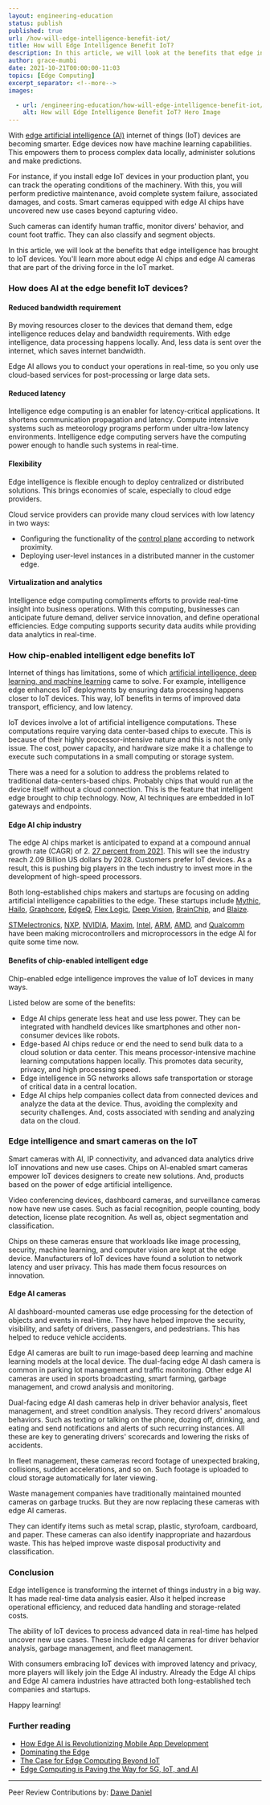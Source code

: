 ```yaml
---
layout: engineering-education
status: publish
published: true 
url: /how-will-edge-intelligence-benefit-iot/
title: How will Edge Intelligence Benefit IoT?
description: In this article, we will look at the benefits that edge intelligence has brought to IoT devices. We will learn more about edge AI chips and edge AI cameras that are part of the driving force in the IoT market.
author: grace-mumbi
date: 2021-10-21T00:00:00-11:03
topics: [Edge Computing]
excerpt_separator: <!--more-->
images:

  - url: /engineering-education/how-will-edge-intelligence-benefit-iot/hero.jpg
    alt: How will Edge Intelligence Benefit IoT? Hero Image 
---
```

With [edge artificial intelligence (AI)](/engineering-education/edge-artificial-intelligence-and-mobile-development/) internet of things (IoT) devices are becoming smarter. Edge devices now have machine learning capabilities. This empowers them to process complex data locally, administer solutions and make predictions.
<!--more-->
For instance, if you install edge IoT devices in your production plant, you can track the operating conditions of the machinery. 
With this, you will perform predictive maintenance, avoid complete system failure, associated damages, and costs. Smart cameras equipped with edge AI chips have uncovered new use cases beyond capturing video. 

Such cameras can identify human traffic, monitor divers' behavior, and count foot traffic. They can also classify and segment objects.

In this article, we will look at the benefits that edge intelligence has brought to IoT devices. You'll learn more about edge AI chips and edge AI cameras that are part of the driving force in the IoT market.

### How does AI at the edge benefit IoT devices?
#### Reduced bandwidth requirement
By moving resources closer to the devices that demand them, edge intelligence reduces delay and bandwidth requirements. With edge intelligence, data processing happens locally. And, less data is sent over the internet, which saves internet bandwidth. 

Edge AI allows you to conduct your operations in real-time, so you only use cloud-based services for post-processing or large data sets.

#### Reduced latency
Intelligence edge computing is an enabler for latency-critical applications. It shortens communication propagation and latency. Compute intensive systems such as meteorology programs perform under ultra-low latency environments. Intelligence edge computing servers have the computing power enough to handle such systems in real-time.

#### Flexibility
Edge intelligence is flexible enough to deploy centralized or distributed solutions. This brings economies of scale, especially to cloud edge providers. 

Cloud service providers can provide many cloud services with low latency in two ways:
- Configuring the functionality of the [control plane](https://www.techtarget.com/searchnetworking/definition/control-plane-CP#) according to network proximity.
- Deploying user-level instances in a distributed manner in the customer edge.

#### Virtualization and analytics
Intelligence edge computing compliments efforts to provide real-time insight into business operations. With this computing, businesses can anticipate future demand, deliver service innovation, and define operational efficiencies. Edge computing supports security data audits while providing data analytics in real-time.

### How chip-enabled intelligent edge benefits IoT
Internet of things has limitations, some of which [artificial intelligence, deep learning, and machine learning](/engineering-education/differences-between-artificial-intelligence-machine-learning-and-deep-learning/) came to solve. For example, intelligence edge enhances IoT deployments by ensuring data processing happens closer to IoT devices. This way, IoT benefits in terms of improved data transport, efficiency, and low latency.

IoT devices involve a lot of artificial intelligence computations. These computations require varying data center-based chips to execute. This is because of their highly processor-intensive nature and this is not the only issue. The cost, power capacity, and hardware size make it a challenge to execute such computations in a small computing or storage system.

There was a need for a solution to address the problems related to traditional data-centers-based chips. Probably chips that would run at the device itself without a cloud connection. This is the feature that intelligent edge brought to chip technology. Now, AI techniques are embedded in IoT gateways and endpoints.

#### Edge AI chip industry
The edge AI chips market is anticipated to expand at a compound annual growth rate (CAGR) of 2. [27 percent from 2021](https://www.verifiedmarketresearch.com/product/edge-artificial-intelligence-chips-market/). This will see the industry reach 2.09 Billion US dollars by 2028. Customers prefer IoT devices. As a result, this is pushing big players in the tech industry to invest more in the development of high-speed processors.

Both long-established chips makers and startups are focusing on adding artificial intelligence capabilities to the edge. These startups include [Mythic](https://www.mythic-ai.com/), [Hailo](https://hailo.ai/), [Graphcore](https://www.graphcore.ai/), [EdgeQ](https://edgeq.io/), [Flex Logic](https://flex-logix.com/), [Deep Vision](https://deepvision.io/), [BrainChip](https://brainchipinc.com/), and [Blaize](https://www.blaize.com/). 

[STMelectronics](https://www.st.com/content/st_com/en.html), [NXP](https://www.nxp.com/), [NVIDIA](https://www.nvidia.com/en-us/), [Maxim](https://www.maxim.com/), [Intel](https://www.intel.com/content/www/us/en/homepage.html), [ARM](https://www.arm.com/), [AMD](https://www.amd.com/en), and [Qualcomm](https://www.qualcomm.com/) have been making microcontrollers and microprocessors in the edge AI for quite some time now.

#### Benefits of chip-enabled intelligent edge
Chip-enabled edge intelligence improves the value of IoT devices in many ways. 

Listed below are some of the benefits:
- Edge AI chips generate less heat and use less power. They can be integrated with handheld devices like smartphones and other non-consumer devices like robots.
- Edge-based AI chips reduce or end the need to send bulk data to a cloud solution or data center. This means processor-intensive machine learning computations happen locally. This promotes data security, privacy, and high processing speed.
- Edge intelligence in 5G networks allows safe transportation or storage of critical data in a central location.
- Edge AI chips help companies collect data from connected devices and analyze the data at the device. Thus, avoiding the complexity and security challenges. And, costs associated with sending and analyzing data on the cloud.

### Edge intelligence and smart cameras on the IoT
Smart cameras with AI, IP connectivity, and advanced data analytics drive IoT innovations and new use cases. Chips on AI-enabled smart cameras empower IoT devices designers to create new solutions. And, products based on the power of edge artificial intelligence. 

Video conferencing devices, dashboard cameras, and surveillance cameras now have new use cases. Such as facial recognition, people counting, body detection, license plate recognition. As well as, object segmentation and classification.

Chips on these cameras ensure that workloads like image processing, security, machine learning, and computer vision are kept at the edge device. Manufacturers of IoT devices have found a solution to network latency and user privacy. This has made them focus resources on innovation.

#### Edge AI cameras
AI dashboard-mounted cameras use edge processing for the detection of objects and events in real-time. They have helped improve the security, visibility, and safety of drivers, passengers, and pedestrians. This has helped to reduce vehicle accidents.

Edge AI cameras are built to run image-based deep learning and machine learning models at the local device. The dual-facing edge AI dash camera is common in parking lot management and traffic monitoring. Other edge AI cameras are used in sports broadcasting, smart farming, garbage management, and crowd analysis and monitoring.

Dual-facing edge AI dash cameras help in driver behavior analysis, fleet management, and street condition analysis. They record drivers' anomalous behaviors. Such as texting or talking on the phone, dozing off, drinking, and eating and send notifications and alerts of such recurring instances. All these are key to generating drivers' scorecards and lowering the risks of accidents.

In fleet management, these cameras record footage of unexpected braking, collisions, sudden accelerations, and so on. Such footage is uploaded to cloud storage automatically for later viewing.

Waste management companies have traditionally maintained mounted cameras on garbage trucks. But they are now replacing these cameras with edge AI cameras.

They can identify items such as metal scrap, plastic, styrofoam, cardboard, and paper. These cameras can also identify inappropriate and hazardous waste. This has helped improve waste disposal productivity and classification.

### Conclusion
Edge intelligence is transforming the internet of things industry in a big way. It has made real-time data analysis easier. Also it helped increase operational efficiency, and reduced data handling and storage-related costs. 

The ability of IoT devices to process advanced data in real-time has helped uncover new use cases. These include edge AI cameras for driver behavior analysis, garbage management, and fleet management.

With consumers embracing IoT devices with improved latency and privacy, more players will likely join the Edge AI industry. Already the Edge AI chips and Edge AI camera industries have attracted both long-established tech companies and startups.

Happy learning!

### Further reading
- [How Edge AI is Revolutionizing Mobile App Development](/engineering-education/edge-artificial-intelligence-and-mobile-development/)
- [Dominating the Edge](/blog/dominating-edge-compute/)
- [The Case for Edge Computing Beyond IoT](/blog/edge-computing-beyond-iot/)
- [Edge Computing is Paving the Way for 5G, IoT, and AI](/blog/edge-computing-5g-iot-ai/)

---
Peer Review Contributions by: [Dawe Daniel](/engineering-education/authors/dawe-daniel/)